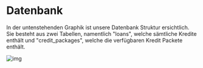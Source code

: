 # Datenbank

In der untenstehenden Graphik ist unsere Datenbank Struktur ersichtlich. Sie besteht aus zwei Tabellen, namentlich "loans", welche sämtliche Kredite enthält und "credit_packages", welche die verfügbaren Kredit Packete enthält.

![img](https://cdn.discordapp.com/attachments/973475824546230292/973572557070549042/unknown.png)


